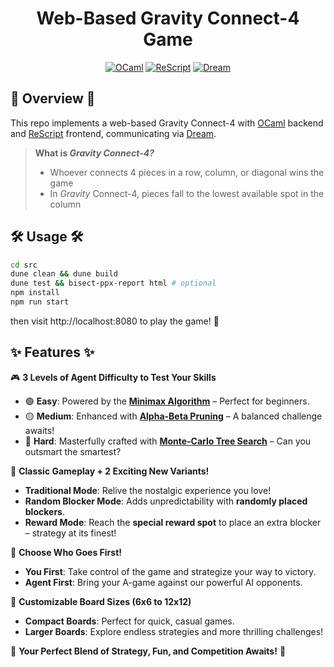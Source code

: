 <h1 style="text-align: center;">Web-Based Gravity Connect-4 Game</h1>

<p align="center">
  <a href="https://ocaml.org/"><img src="https://img.shields.io/badge/Backend-OCaml-orange" alt="OCaml"></a>
  <a href="https://rescript-lang.org/"><img src="https://img.shields.io/badge/Frontend-ReScript-blue" alt="ReScript"></a>
  <a href="https://aantron.github.io/dream/"><img src="https://img.shields.io/badge/WebServer-Dream-purple" alt="Dream"></a>
</p>

## 🔭 Overview 🔭

This repo implements a web-based Gravity Connect-4 with [OCaml](https://ocaml.org/) backend and [ReScript](https://rescript-lang.org/) frontend, communicating via [Dream](https://aantron.github.io/dream/).

> **What is *Gravity Connect-4?***
> - Whoever connects 4 pieces in a row, column, or diagonal wins the game
> - In *Gravity* Connect-4, pieces fall to the lowest available spot in the column

## 🛠️ Usage 🛠️

```sh
cd src
dune clean && dune build
dune test && bisect-ppx-report html # optional
npm install
npm run start
```
then visit http://localhost:8080 to play the game! 🤩

## ✨ Features ✨

🎮 **3 Levels of Agent Difficulty to Test Your Skills**  
- 🟢 **Easy**: Powered by the [**Minimax Algorithm**](https://en.wikipedia.org/wiki/Minimax) – Perfect for beginners.  
- 🟡 **Medium**: Enhanced with [**Alpha-Beta Pruning**](https://en.wikipedia.org/wiki/Alpha%E2%80%93beta_pruning) – A balanced challenge awaits!  
- 🔴 **Hard**: Masterfully crafted with [**Monte-Carlo Tree Search**](https://en.wikipedia.org/wiki/Monte_Carlo_tree_search) – Can you outsmart the smartest?  

🧩 **Classic Gameplay + 2 Exciting New Variants!**  
- **Traditional Mode**: Relive the nostalgic experience you love!  
- **Random Blocker Mode**: Adds unpredictability with **randomly placed blockers**.  
- **Reward Mode**: Reach the **special reward spot** to place an extra blocker – strategy at its finest!  

🤝 **Choose Who Goes First!**  
- **You First**: Take control of the game and strategize your way to victory.  
- **Agent First**: Bring your A-game against our powerful AI opponents.  

📏 **Customizable Board Sizes (6x6 to 12x12)**  
- **Compact Boards**: Perfect for quick, casual games.  
- **Larger Boards**: Explore endless strategies and more thrilling challenges!  

🌟 **Your Perfect Blend of Strategy, Fun, and Competition Awaits!** 🌟 
